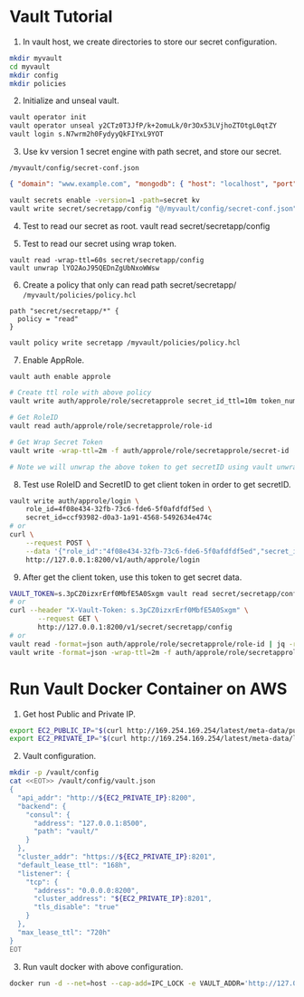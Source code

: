 # Vault Tutorial

1. In vault host, we create directories to store our secret configuration.

```sh
mkdir myvault
cd myvault
mkdir config
mkdir policies
```

2. Initialize and unseal vault.

```sh
vault operator init
vault operator unseal y2CTz0T3JfP/k+2omuLk/0r3Ox53LVjhoZTOtgL0qtZY
vault login s.N7wrm2h0FydyyQkFIYxL9YOT
```

3. Use kv version 1 secret engine with path secret, and store our secret.

`/myvault/config/secret-conf.json`

```json
{ "domain": "www.example.com", "mongodb": { "host": "localhost", "port": 27017}, "mysql": "server=localhost;userid=myms_user;password=kjbgo4eFSzcHYyGf;persistsecurityinfo=True;port=32786;database=mymicroservicedb"}
```

```sh
vault secrets enable -version=1 -path=secret kv
vault write secret/secretapp/config "@/myvault/config/secret-conf.json"
```

4. Test to read our secret as root.
vault read secret/secretapp/config

5. Test to read our secret using wrap token.

```
vault read -wrap-ttl=60s secret/secretapp/config 
vault unwrap lYO2AoJ95QEDnZgUbNxoWWsw
```

6. Create a policy that only can read path secret/secretapp/
`/myvault/policies/policy.hcl`

```hcl
path "secret/secretapp/*" {
  policy = "read"
}
```

```sh
vault policy write secretapp /myvault/policies/policy.hcl
```

7. Enable AppRole.

```sh
vault auth enable approle

# Create ttl role with above policy
vault write auth/approle/role/secretapprole secret_id_ttl=10m token_num_uses=10 token_ttl=2m token_max_ttl=30m secret_id_num_uses=40 policies=secretapp

# Get RoleID
vault read auth/approle/role/secretapprole/role-id

# Get Wrap Secret Token
vault write -wrap-ttl=2m -f auth/approle/role/secretapprole/secret-id

# Note we will unwrap the above token to get secretID using vault unwrap
```

8. Test use RoleID and SecretID to get client token in order to get secretID.

```sh
vault write auth/approle/login \
    role_id=4f08e434-32fb-73c6-fde6-5f0afdfdf5ed \
    secret_id=ccf93982-d0a3-1a91-4568-5492634e474c
# or
curl \
    --request POST \
    --data '{"role_id":"4f08e434-32fb-73c6-fde6-5f0afdfdf5ed","secret_id":"ccf93982-d0a3-1a91-4568-5492634e474c"}' \
    http://127.0.0.1:8200/v1/auth/approle/login
```

9. After get the client token, use this token to get secret data.

```sh
VAULT_TOKEN=s.3pCZ0izxrErf0MbfE5A0Sxgm vault read secret/secretapp/config
# or
curl --header "X-Vault-Token: s.3pCZ0izxrErf0MbfE5A0Sxgm" \
       --request GET \
       http://127.0.0.1:8200/v1/secret/secretapp/config
# or 
vault read -format=json auth/approle/role/secretapprole/role-id | jq -r .data.role_id
vault write -format=json -wrap-ttl=2m -f auth/approle/role/secretapprole/secret-id | jq -r .wrap_info.token
```

# Run Vault Docker Container on AWS

1. Get host Public and Private IP.

```sh
export EC2_PUBLIC_IP="$(curl http://169.254.169.254/latest/meta-data/public-ipv4)"
export EC2_PRIVATE_IP="$(curl http://169.254.169.254/latest/meta-data/local-ipv4)"
```

2. Vault configuration.

```sh
mkdir -p /vault/config
cat <<EOT>> /vault/config/vault.json
{
  "api_addr": "http://${EC2_PRIVATE_IP}:8200",
  "backend": {
    "consul": {
      "address": "127.0.0.1:8500",
      "path": "vault/"
    }
  },
  "cluster_addr": "https://${EC2_PRIVATE_IP}:8201",
  "default_lease_ttl": "168h",
  "listener": {
    "tcp": {
      "address": "0.0.0.0:8200",
      "cluster_address": "${EC2_PRIVATE_IP}:8201",
      "tls_disable": "true"
    }
  },
  "max_lease_ttl": "720h"
}
EOT
```

3. Run vault docker with above configuration.

```sh
docker run -d --net=host --cap-add=IPC_LOCK -e VAULT_ADDR='http://127.0.0.1:8200' -v /vault/config:/vault/config vault server
```

